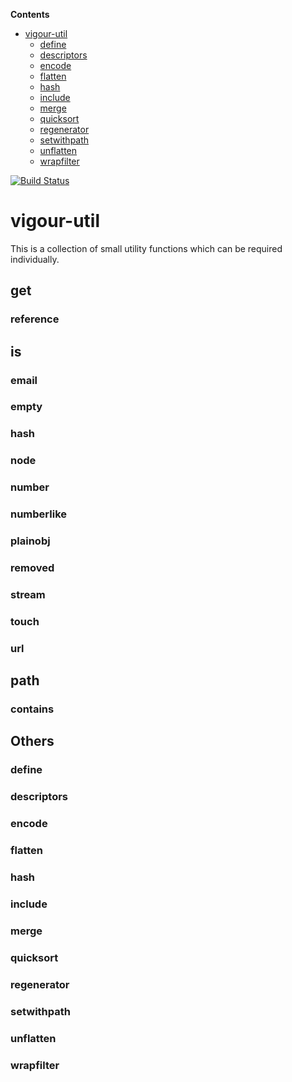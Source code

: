 <!-- START doctoc generated TOC please keep comment here to allow auto update -->
<!-- DON'T EDIT THIS SECTION, INSTEAD RE-RUN doctoc TO UPDATE -->
**Contents**

- [vigour-util](#vigour-util)
  - [define](#define)
  - [descriptors](#descriptors)
  - [encode](#encode)
  - [flatten](#flatten)
  - [hash](#hash)
  - [include](#include)
  - [merge](#merge)
  - [quicksort](#quicksort)
  - [regenerator](#regenerator)
  - [setwithpath](#setwithpath)
  - [unflatten](#unflatten)
  - [wrapfilter](#wrapfilter)

<!-- END doctoc generated TOC please keep comment here to allow auto update -->

[![Build Status](https://travis-ci.org/vigour-io/util.svg?branch=master)](https://travis-ci.org/vigour-io/util)

# vigour-util

This is a collection of small utility functions which can be required individually.

## get

### reference

## is

### email

### empty

### hash

### node

### number

### numberlike

### plainobj

### removed

### stream

### touch

### url

## path

### contains

## Others

### define

### descriptors

### encode

### flatten

### hash

### include

### merge

### quicksort

### regenerator

### setwithpath

### unflatten

### wrapfilter
